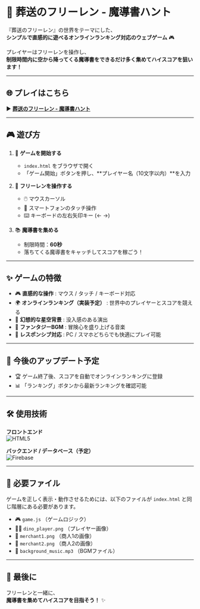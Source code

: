 # 📖 葬送のフリーレン - 魔導書ハント

『葬送のフリーレン』の世界をテーマにした、  
**シンプルで直感的に遊べるオンラインランキング対応のウェブゲーム** 🎮  

プレイヤーはフリーレンを操作し、  
**制限時間内に空から降ってくる魔導書をできるだけ多く集めてハイスコアを狙います！**

---

## 🌐 プレイはこちら
▶️ [**葬送のフリーレン - 魔導書ハント**](https://imshota1009.github.io/Freiren-s-Grimoire-Hunt/)

---

## 🎮 遊び方

1. 🚀 **ゲームを開始する**
   - `index.html` をブラウザで開く  
   - 「ゲーム開始」ボタンを押し、**プレイヤー名（10文字以内）**を入力  

2. 🧙 **フリーレンを操作する**
   - 🖱️ マウスカーソル  
   - 📱 スマートフォンのタッチ操作  
   - ⌨️ キーボードの左右矢印キー (← →)  

3. 📚 **魔導書を集める**
   - 制限時間：**60秒**  
   - 落ちてくる魔導書をキャッチしてスコアを稼ごう！  

---

## ✨ ゲームの特徴

- 🎮 **直感的な操作** : マウス / タッチ / キーボード対応  
- 🌍 **オンラインランキング（実装予定）** : 世界中のプレイヤーとスコアを競える  
- 🌌 **幻想的な星空背景** : 没入感のある演出  
- 🎵 **ファンタジーBGM** : 冒険心を盛り上げる音楽  
- 📱 **レスポンシブ対応** : PC / スマホどちらでも快適にプレイ可能  

---

## 🌟 今後のアップデート予定

- 🏆 ゲーム終了後、スコアを自動でオンラインランキングに登録  
- 📊 「ランキング」ボタンから最新ランキングを確認可能  

---

## 🛠️ 使用技術

**フロントエンド**  
![HTML5](https://img.shields.io/badge/-HTML5-E34F26?logo=html5&logoColor=white&style=for-the-badge)  

**バックエンド / データベース（予定）**  
![Firebase](https://img.shields.io/badge/-Firebase-FFCA28?logo=firebase&logoColor=black&style=for-the-badge)  

---

## 📂 必要ファイル

ゲームを正しく表示・動作させるためには、以下のファイルが `index.html` と同じ階層にある必要があります。

- 🎮 `game.js` （ゲームロジック）
- 🧑‍🚀 `dino_player.png` （プレイヤー画像）
- 🛒 `merchant1.png` （商人1の画像）
- 🛒 `merchant2.png` （商人2の画像）
- 🎵 `background_music.mp3` （BGMファイル）

---

## 🌸 最後に

フリーレンと一緒に、  
**魔導書を集めてハイスコアを目指そう！** ✨

